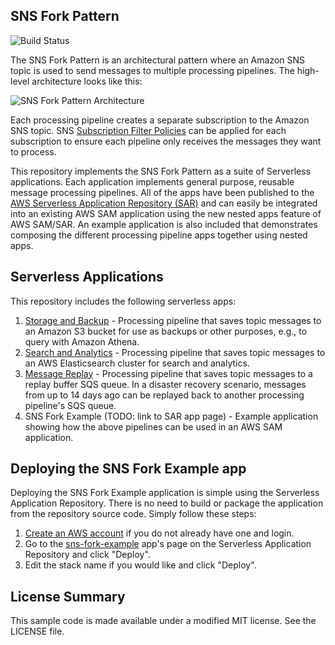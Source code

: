 ## SNS Fork Pattern

![Build Status](https://codebuild.us-east-1.amazonaws.com/badges?uuid=eyJlbmNyeXB0ZWREYXRhIjoidEVpU1Nmd0gzaEtUaE1XWGo3OVY3dmVDTVRBUllsUXFlbTZZQS9pZkRDaGhKZFZkczZEQVJLcEovQko3VmpYeHZrQ24wL041bWI4SWUyUUxJMDhHbXRBPSIsIml2UGFyYW1ldGVyU3BlYyI6IjZESXdFTTJBd2RWZGVKSXEiLCJtYXRlcmlhbFNldFNlcmlhbCI6MX0%3D&branch=master)

The SNS Fork Pattern is an architectural pattern where an Amazon SNS topic is used to send messages to multiple processing pipelines. The high-level architecture looks like this:

![SNS Fork Pattern Architecture](https://github.com/aws-samples/aws-serverless-sns-fork-pattern/raw/master/images/sns-fork-pattern-architecture.png)

Each processing pipeline creates a separate subscription to the Amazon SNS topic. SNS [Subscription Filter Policies](https://docs.aws.amazon.com/sns/latest/dg/sns-message-filtering.html) can be applied for each subscription to ensure each pipeline only receives the messages they want to process.

This repository implements the SNS Fork Pattern as a suite of Serverless applications. Each application implements general purpose, reusable message processing pipelines. All of the apps have been published to the [AWS Serverless Application Repository (SAR)](https://aws.amazon.com/serverless/serverlessrepo/) and can easily be integrated into an existing AWS SAM application using the new nested apps feature of AWS SAM/SAR. An example application is also included that demonstrates composing the different processing pipeline apps together using nested apps.

## Serverless Applications

This repository includes the following serverless apps:

1. [Storage and Backup](https://github.com/aws-samples/aws-serverless-sns-fork-pattern/blob/master/storage-backup/README.md) - Processing pipeline that saves topic messages to an Amazon S3 bucket for use as backups or other purposes, e.g., to query with Amazon Athena.
1. [Search and Analytics](https://github.com/aws-samples/aws-serverless-sns-fork-pattern/blob/master/search-analytics/README.md) - Processing pipeline that saves topic messages to an AWS Elasticsearch cluster for search and analytics.
1. [Message Replay](https://github.com/aws-samples/aws-serverless-sns-fork-pattern/blob/master/message-replay/README.md) - Processing pipeline that saves topic messages to a replay buffer SQS queue. In a disaster recovery scenario, messages from up to 14 days ago can be replayed back to another processing pipeline's SQS queue.
1. SNS Fork Example (TODO: link to SAR app page) - Example application showing how the above pipelines can be used in an AWS SAM application.

## Deploying the SNS Fork Example app

Deploying the SNS Fork Example application is simple using the Serverless Application Repository. There is no need to build or package the application from the repository source code. Simply follow these steps:

1. [Create an AWS account](https://portal.aws.amazon.com/gp/aws/developer/registration/index.html) if you do not already have one and login.
1. Go to the [sns-fork-example]() app's page on the Serverless Application Repository and click "Deploy".
1. Edit the stack name if you would like and click "Deploy".

## License Summary

This sample code is made available under a modified MIT license. See the LICENSE file.
